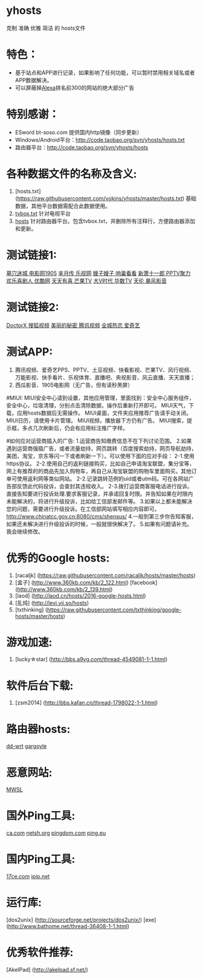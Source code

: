 # yhosts
克制 准确 
优雅 简洁
   的
hosts文件

# 特色：
* 基于站点和APP进行记录，如果影响了任何功能，可以暂时禁用相关域名或者APP数据解决。
* 可以屏蔽掉[Alexa](http://www.alexa.com/topsites/countries/CN)排名前300的网站的绝大部分广告

# 特别感谢：
* ESword bt-soso.com 提供国内http镜像（同步更新）
* Windows/Android平台：http://code.taobao.org/svn/yhosts/hosts.txt
* 路由器平台：http://code.taobao.org/svn/yhosts/hosts

# 各种数据文件的名称及含义:
1. [hosts.txt] (https://raw.githubusercontent.com/vokins/yhosts/master/hosts.txt) 基础数据，其他平台数据需配合此数据使用。
2. [tvbox.txt](https://raw.githubusercontent.com/vokins/yhosts/master/tvbox.txt) 针对电视平台
3. [hosts](https://raw.githubusercontent.com/vokins/yhosts/master/hosts) 针对路由器平台。包含tvbox.txt，并删除所有注释行，方便路由器添加和更新。

# 测试链接1:
[墓穴迷城 电影网1905](http://www.1905.com/vod/play/969015.shtml)
[芈月传 乐视网](http://www.letv.com/ptv/vplay/24371048.html)
[嫂子嫂子 响巢看看](http://vod.kankan.com/v/90/90518.shtml)
[新萧十一郎 PPTV聚力](http://v.pptv.com/show/4atBviaaMicDqdGibc.html)
[欢乐喜剧人 优酷网](http://v.youku.com/v_show/id_XMTQ2MjA5MzE5Ng==.html)
[天天有喜 芒果TV](http://www.mgtv.com/v/2/166072/f/2949223.html)
[大V时代 华数TV](http://www.wasu.cn/Play/show/id/2037963)
[天伦 暴风影音](http://www.baofeng.com/play/463/play-796463.html)

# 测试链接2:
[DoctorX 搜狐视频](http://tv.sohu.com/20140326/n397234225.shtml)
[美丽的秘密 腾讯视频](http://v.qq.com/cover/5/5fs2bn3beyv0rbo/r00192d3ruz.html)
[全城热恋 爱奇艺](http://www.iqiyi.com/v_19rrl6p15k.html)

# 测试APP:
1. 腾讯视频、爱奇艺PPS、PPTV、土豆视频、快看影视、芒果TV、风行视频、万能影视、快手看片、乐视体育、直播吧、央视影音、风云直播、天天直播；
2. 西瓜影音、1905电影网（无广告，但有读秒黑屏）

#MIUI:
MIUI安全中心请到设置，其他应用管理，里面找到：安全中心服务组件，安全中心，垃圾清理，分别点击清除数据，操作后重新打开即可。
MIUI天气，下载，应用hosts数据后无需操作。
MIUI桌面，文件夹应用推荐广告请手动关闭。
MIUI日历，请使用卡片管理。
MIUI视频，播放器下方仍有广告。
MIUI搜索，提示框，多点几次刷新后，仍会有应用标注推广字样。

#如何应对运营商插入的广告:
1.运营商告知缴费信息不在下列讨论范围。
2.如果遇到运营商强插广告，或者流量劫持，网页跳转（百度搜索劫持，网页导航劫持，美团，淘宝，京东等闪一下或者刷新一下）。可以使用下面的应对手段：
2-1.使用https协议。
2-2.使用自己的返利链接购买，比如自己申请淘宝联盟，集分宝等，网上有推荐的的商品先加入购物车，再自己从淘宝联盟的购物车里面购买。其他订单可使用返利网等类似网站。
2-2.记录跳转范例的uid或者utm码。可在各网站广告部反馈此代码投诉，会查封其违规收入。
2-3.拨打运营商客服电话进行投诉。直接告知要进行投诉处理.要求客服记录，并承诺回复时限。并告知如果在时限内未能解决的，将进行升级投诉，比如给工信部发邮件等。
3.如果以上都未能解决您的问题，需要进行升级投诉。在工信部网站填写相应内容即可。http://www.chinatcc.gov.cn:8080/cms/shensus/
4.一般到第三步你告知客服，如果还未解决进行升级投诉的时候，一般就很快解决了。
5.如果有问题请补充。我会继续修改。

# 优秀的Google hosts:
1. [racaljk] (https://raw.githubusercontent.com/racaljk/hosts/master/hosts)
2. [盒子] (http://www.360kb.com/kb/2_122.html) [facebook] (http://www.360kb.com/kb/2_139.html)
3. [laod] (http://laod.cn/hosts/2016-google-hosts.html)
4. [乱炖] (http://levi.yii.so/hosts)
5. [txthinking] (https://raw.githubusercontent.com/txthinking/google-hosts/master/hosts)

# 游戏加速:
1. [lucky☆star] (http://bbs.a9vg.com/thread-4549081-1-1.html)

# 软件后台下载:
1. [zsm2014] (http://bbs.kafan.cn/thread-1798022-1-1.html)

# 路由器hosts:
[dd-wrt](http://code.taobao.org/svn/dd-wrt/hosts)
[gargoyle](http://code.taobao.org/svn/gargoyle/hosts)

# 恶意网站:
[MWSL](http://www.mwsl.org.cn/hosts/hosts)

# 国外Ping工具:
[ca.com](https://asm.ca.com/zh_cn/ping.php)
[netsh.org](http://serve.netsh.org/pub/ping.php)
[pingdom.com](http://tools.pingdom.com/ping/)
[ping.eu](http://ping.eu/ping)

# 国内Ping工具:
[17ce.com](http://www.17ce.com/site/ping)
[ipip.net](http://www.ipip.net/ping.php)

# 运行库:
[dos2unix] (http://sourceforge.net/projects/dos2unix/)
[exe] (http://www.bathome.net/thread-36408-1-1.html)

# 优秀软件推荐:
[AkelPad] (http://akelpad.sf.net/)

